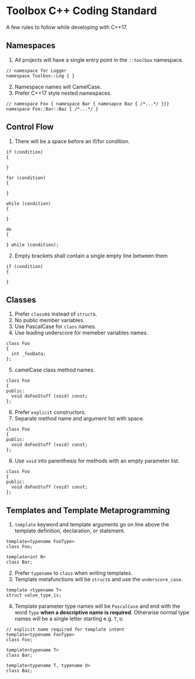 # Toolbox C++ Coding Standard

A few rules to follow while developing with C++17.

## Namespaces
  1. All projects will have a single entry point in the `::toolbox` namespace.
  ```
  // namespace for Logger
  namespace Toolbox::Log { }
  ```
  2. Namespace names will CamelCase.
  3. Prefer C++17 style nested namespaces.
  ```
  // namespace Foo { namespace Bar { namesapce Baz { /*...*/ }}}
  namespace Foo::Bar::Baz { /*...*/ }
  ```

## Control Flow
  1. There will be a space before an if/for condition.
  ```
  if (condition)
  {

  }
  ```
  ```
  for (condition)
  {

  }
  ```
  ```
  while (condition)
  {

  }
  ```
  ```
  do
  {

  } while (condition);
  ```

  2. Empty brackets shall contain a single empty line between them
  ```
  if (condition)
  {

  }
  ```

## Classes

  1. Prefer `class`es instead of `struct`s.
  2. No public member variables.
  3. Use PascalCase for `class` names.
  4. Use leading underscore for memeber variables names.
  ```
  class Foo
  {
    int _fooData;
  };
  ```
  5. camelCase class method names.
  ```
  class Foo
  {
  public:
    void doFooStuff (void) const;
  };
  ```
  6. Prefer `explicit` constructors. 
  7. Separate method name and argument list with space.
  ```
  class Foo
  {
  public:
    void doFooStuff (void) const;
  };
  ```
  8. Use `void` into parenthesis for methods with an empty parameter list.
  ```
  class Foo
  {
  public:
    void doFooStuff (void) const;
  };
  ```

## Templates and Template Metaprogramming
  1. `template` keyword and template arguments go on line above the template definition, declaration, or statement.
  ```
  template<typename FooType>
  class Foo;

  template<int N>
  class Bar;
  ```
  2. Prefer `typename` to `class` when writing templates.
  3. Template metafunctions will be `struct`s and use the `underscore_case`.
  ```
  template <typename T>
  struct value_type_is;
  ```

  4. Template parameter type names will be `PascalCase` and end with the word `Type` **when a descriptive name is required**. Otherwise normal type names will be a single letter starting e.g. `T`, `U`. 
  ```
  // explicit name required for template intent
  template<typename FooType>
  class Foo;

  template<typename T>
  class Bar;

  template<typename T, typename U>
  class Baz;
  ```
